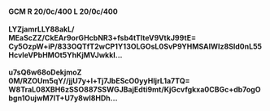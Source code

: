 #### GCM R 20/0c/400 L 20/0c/400
**LYZjamrLLY88akL/**<br/>**MEaScZZ/CkEAr9orGHcbNR3+fsb4tTlteV9VtkJ99tE=**<br/>**Cy5OzpW+iP/833OQTfT2wCP1Y13OLGOsL0SvP9YHMSAIWlz8Sld0nL55HcvIeVPbHMOt5YhKjMVJwkkI...**<br/><br/>
**u7sQ6w68oDekjmoZ**<br/>**0M/RZOUm5qY//jjU7y+l+Tj7JbEScO0yyHljrL1a7TQ=**<br/>**W8TraL08XBH6zSSO887SSWGJBajEdti9mt/KjGcvfgkxa0CBGc+db7ogObgn1OujwM7IT+U7y8wl8HDh...**